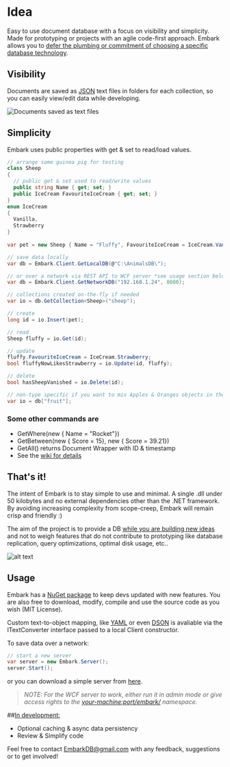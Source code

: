 # Idea
Easy to use document database with a focus on visibility and simplicity. Made for prototyping or projects with an agile code-first approach. Embark allows you to [defer the plumbing or commitment of choosing a specific database technology](https://www.youtube.com/watch?v=asLUTiJJqdE).

## Visibility

Documents are saved as [JSON](http://en.wikipedia.org/wiki/JSON#Data_types.2C_syntax_and_example) text files in folders for each collection, so you can easily view/edit data while developing.

![Documents saved as text files](https://trello-attachments.s3.amazonaws.com/54f89e2e643f7e862d27cf6b/551x192/386d7e8b7a80eb55380f4b733d0e8ca6/explore.png "Documents saved as text files")

## Simplicity
Embark uses public properties with get & set to read/load values.

```csharp
// arrange some guinea pig for testing
class Sheep
{
  // public get & set used to read/write values
  public string Name { get; set; }  
  public IceCream FavouriteIceCream { get; set; }
}
enum IceCream
{
  Vanilla,
  Strawberry            
}
        
var pet = new Sheep { Name = "Fluffy", FavouriteIceCream = IceCream.Vanilla };

// save data locally
var db = Embark.Client.GetLocalDB(@"C:\AnimalsDB\");

// or over a network via REST API to WCF server *see usage section below*
var db = Embark.Client.GetNetworkDB("192.168.1.24", 8080);

// collections created on-the-fly if needed
var io = db.GetCollection<Sheep>("sheep");

// create
long id = io.Insert(pet);

// read
Sheep fluffy = io.Get(id);

// update
fluffy.FavouriteIceCream = IceCream.Strawberry;
bool fluffyNowLikesStrawberry = io.Update(id, fluffy);

// delete
bool hasSheepVanished = io.Delete(id);

// non-type specific if you want to mix Apples & Oranges objects in the same collection
var io = db["fruit"];
```
### Some other commands are

- GetWhere(new { Name = "Rocket"})
- GetBetween(new { Score = 15}, new { Score = 39.21})
- GetAll() returns Document Wrapper with ID & timestamp
- See the [wiki for details](https://github.com/ubrgw/embark/wiki/SQL-Equivalents)

## That's it!

The intent of Embark is to stay simple to use and minimal.
A single .dll under 50 kilobytes and no external dependencies other than the .NET framework. 
By avoiding increasing complexity from scope-creep, Embark will remain crisp and friendly :)

The aim of the project is to provide a DB [while you are building new ideas](https://github.com/ubrgw/embark/wiki) and not to weigh features that do not contribute to prototyping like database replication, query optimizations, optimal disk usage, etc..

![alt text](https://trello-attachments.s3.amazonaws.com/54f89e2e643f7e862d27cf6b/675x592/ed7a589d1d7470a4eaaa8ded3dfa699c/iterativeB.png "Stepping stone development")

## Usage

Embark has a [NuGet package](https://www.nuget.org/packages/Embark/) to keep devs updated with new features.
You are also free to download, modify, compile and use the source code as you wish (MIT License).

Custom text-to-object mapping, like [YAML](http://www.yaml.org/start.html) or even [DSON](http://dogeon.org/) is avaliable via the ITextConverter interface passed to a local Client constructor.

To save data over a network:
```csharp
// start a new server
var server = new Embark.Server();
server.Start();
```
or you can download a simple server from [here](https://trello-attachments.s3.amazonaws.com/54f89f538ec1e186a911c534/5527fc8a8a55d94cbed0ab17/1b3d74142104123280956558a92fb097/Embark.zip). 
> *NOTE: For the WCF server to work, either run it in admin mode or give access rights to the [your-machine:port/embark/](http://stackoverflow.com/a/17242260/4650900) namespace.*

##[In development:](https://trello.com/b/rtqlPmrM/development)
- Optional caching & async data persistency
- Review & Simplify code

Feel free to contact EmbarkDB@gmail.com with any feedback, suggestions or to get involved!
